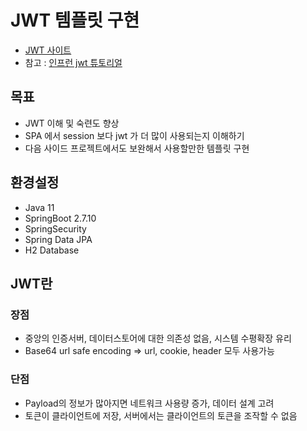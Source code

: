 # JWT 템플릿 구현

- [JWT 사이트](https://jwt.io/)
- 참고 : [인프런 jwt 튜토리얼](https://www.inflearn.com/course/%EC%8A%A4%ED%94%84%EB%A7%81%EB%B6%80%ED%8A%B8-jwt/dashboard)

## 목표
- JWT 이해 및 숙련도 향상
- SPA 에서 session 보다 jwt 가 더 많이 사용되는지 이해하기
- 다음 사이드 프로젝트에서도 보완해서 사용할만한 템플릿 구현

## 환경설정
- Java 11
- SpringBoot 2.7.10
- SpringSecurity
- Spring Data JPA
- H2 Database

## JWT란

### 장점
- 중앙의 인증서버, 데이터스토어에 대한 의존성 없음, 시스템 수평확장 유리
- Base64 url safe encoding => url, cookie, header 모두 사용가능

### 단점
- Payload의 정보가 많아지면 네트워크 사용량 증가, 데이터 설계 고려
- 토큰이 클라이언트에 저장, 서버에서는 클라이언트의 토큰을 조작할 수 없음
